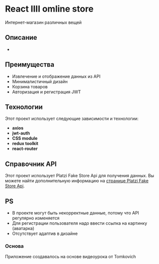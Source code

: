# React IIII omline store

Интернет-магазин различных вещей


## Описание

-

## Преимущества

- Извлечение и отображение данных из API
- Минималистичный дизайн
- Корзина товаров
- Авторизация и регистрация JWT

## Технологии

Этот проект использует следующие зависимости и технологии:

- **axios**
- **jwt-auth**
- **CSS module**
- **redux toolkit**
- **react-router**


## Справочник API

Этот проект использует Platzi Fake Store Api для получения данных. Вы можете найти дополнительную информацию на [странице Platzi Fake Store Api]([https://rapidapi.com/MeteosourceWeather/api/ai-weather-by-meteosource](https://fakeapi.platzi.com/)).

## PS

- В проекте могут быть некорректные данные, потому что API регулярно изменяется
- Для регистрации пользователя надо ввести ссылка на картинку (аватарка)
- Отсутствует адаптив в дизайне


### Основа

Приложение создавалось на основе видеоурока от Tomkovich
